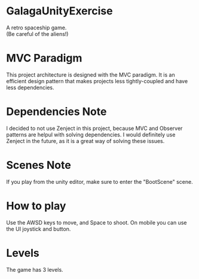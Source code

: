 # GalagaUnityExercise
A retro spaceship game.  
(Be careful of the aliens!)

# MVC Paradigm
This project architecture is designed with the MVC paradigm.
It is an efficient design pattern that makes projects less tightly-coupled and have less dependencies.

# Dependencies Note
I decided to not use Zenject in this project, because MVC and Observer patterns are helpul with solving dependencies.
I would definitely use Zenject in the future, as it is a great way of solving these issues.

# Scenes Note
If you play from the unity editor, make sure to enter the "BootScene" scene. 

# How to play
Use the AWSD keys to move, and Space to shoot.
On mobile you can use the UI joystick and button.

# Levels
The game has 3 levels.



